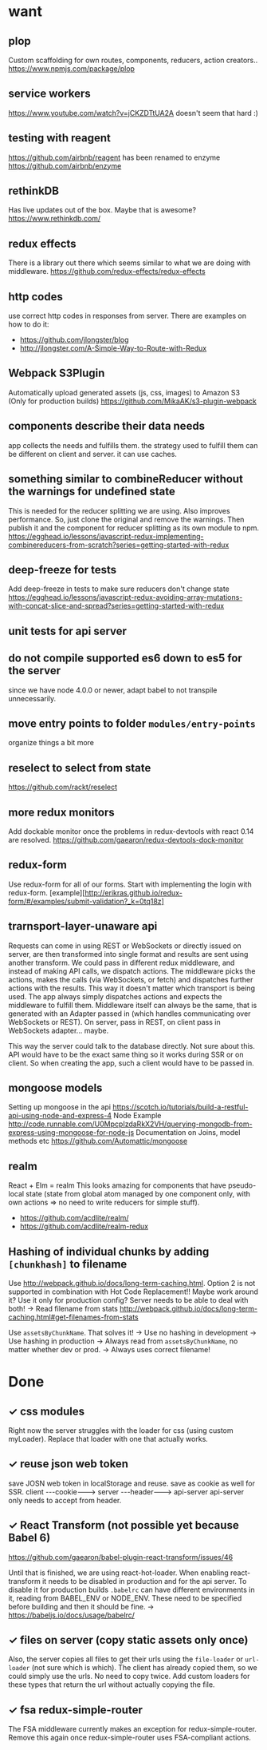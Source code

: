 # want


## plop

Custom scaffolding for own routes, components, reducers, action creators..
https://www.npmjs.com/package/plop

## service workers

https://www.youtube.com/watch?v=jCKZDTtUA2A
doesn't seem that hard :)


## testing with reagent

https://github.com/airbnb/reagent
has been renamed to enzyme
https://github.com/airbnb/enzyme


## rethinkDB

Has live updates out of the box. Maybe that is awesome?
https://www.rethinkdb.com/


## redux effects

There is a library out there which seems similar to what we are doing with
middleware. https://github.com/redux-effects/redux-effects


## http codes

use correct http codes in responses from server.
There are examples on how to do it:
- https://github.com/jlongster/blog
- http://jlongster.com/A-Simple-Way-to-Route-with-Redux


## Webpack S3Plugin

Automatically upload generated assets (js, css, images) to Amazon S3
(Only for production builds)
https://github.com/MikaAK/s3-plugin-webpack


## components describe their data needs

app collects the needs and fulfills them.
the strategy used to fulfill them can be different on client and server.
it can use caches.


## something similar to combineReducer without the warnings for undefined state

This is needed for the reducer splitting we are using.
Also improves performance.
So, just clone the original and remove the warnings.
Then publish it and the component for reducer splitting as its own module
to npm.
https://egghead.io/lessons/javascript-redux-implementing-combinereducers-from-scratch?series=getting-started-with-redux


## deep-freeze for tests

Add deep-freeze in tests to make sure reducers don't change state
https://egghead.io/lessons/javascript-redux-avoiding-array-mutations-with-concat-slice-and-spread?series=getting-started-with-redux


## unit tests for api server


## do not compile supported es6 down to es5 for the server

since we have node 4.0.0 or newer, adapt babel to not transpile unnecessarily.


## move entry points to folder `modules/entry-points`

organize things a bit more


## reselect to select from state

https://github.com/rackt/reselect


## more redux monitors

Add dockable monitor once the problems in redux-devtools with react 0.14 are resolved.
https://github.com/gaearon/redux-devtools-dock-monitor


## redux-form

Use redux-form for all of our forms.
Start with implementing the login with redux-form.
[example][http://erikras.github.io/redux-form/#/examples/submit-validation?_k=0tq18z]


## trarnsport-layer-unaware api

Requests can come in using REST or WebSockets or directly issued on server,
are then transformed into single format and results are sent using another transform.
We could pass in different redux middleware, and instead of making API calls, we dispatch actions.
The middleware picks the actions, makes the calls (via WebSockets, or fetch) and dispatches further actions with the results.
This way it doesn't matter which transport is being used. The app always simply dispatches actions and expects the middleware to fulfill them.
Middleware itself can always be the same, that is generated with an Adapter passed in (which handles communicating over WebSockets or REST). On server, pass in REST, on client pass in WebSockets adapter... maybe.

This way the server could talk to the database directly.
Not sure about this. API would have to be the exact same thing so it works
during SSR or on client. So when creating the app, such a client would have to be
passed in.


## mongoose models

Setting up mongoose in the api
https://scotch.io/tutorials/build-a-restful-api-using-node-and-express-4
Node Example
http://code.runnable.com/U0MpcpIzdaRkX2VH/querying-mongodb-from-express-using-mongoose-for-node-js
Documentation on Joins, model methods etc
https://github.com/Automattic/mongoose


## realm

React + Elm = realm
This looks amazing for components that have pseudo-local state (state from global
atom managed by one component only, with own actions => no need to write reducers for simple stuff).

- https://github.com/acdlite/realm/
- https://github.com/acdlite/realm-redux


## Hashing of individual chunks by adding `[chunkhash]` to filename

Use http://webpack.github.io/docs/long-term-caching.html.
Option 2 is not supported in combination with Hot Code Replacement!!
Maybe work around it? Use it only for production config?
Server needs to be able to deal with both!
-> Read filename from stats http://webpack.github.io/docs/long-term-caching.html#get-filenames-from-stats

Use `assetsByChunkName`. That solves it!
-> Use no hashing in development
-> Use hashing in production
-> Always read from `assetsByChunkName`, no matter whether dev or prod.
-> Always uses correct filename!


# Done

## ✓ css modules

Right now the server struggles with the loader for css (using custom myLoader).
Replace that loader with one that actually works.


## ✓ reuse json web token

save JOSN web token in localStorage and reuse.
save as cookie as well for SSR. client ---cookie---> server ---header---> api-server
api-server only needs to accept from header.


## ✓ React Transform (not possible yet because Babel 6)

https://github.com/gaearon/babel-plugin-react-transform/issues/46

Until that is finished, we are using react-hot-loader.
When enabling react-transform it needs to be disabled in production and for the
api server. To disable it for production builds `.babelrc` can have
different environments in it, reading from BABEL_ENV or NODE_ENV.
These need to be specified before building and then it should be fine.
-> https://babeljs.io/docs/usage/babelrc/


## ✓ files on server (copy static assets only once)

Also, the server copies all files to get their urls using the `file-loader` or `url-loader` (not sure which is which).
The client has already copied them, so we could simply use the urls.
No need to copy twice. Add custom loaders for these types that return the url without actually copying the file.


## ✓ fsa redux-simple-router

The FSA middleware currently makes an exception for redux-simple-router.
Remove this again once redux-simple-router uses FSA-compliant actions.
